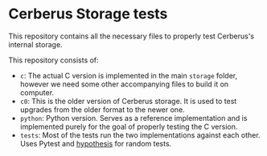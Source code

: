 # Cerberus Storage tests

This repository contains all the necessary files to properly test Cerberus's internal storage.

This repository consists of:

- `c`: The actual C version is implemented in the main `storage` folder, however we need some other accompanying files to build it on computer.
- `c0`: This is the older version of Cerberus storage. It is used to test upgrades from the older format to the newer one.
- `python`: Python version. Serves as a reference implementation and is implemented purely for the goal of properly testing the C version.
- `tests`: Most of the tests run the two implementations against each other. Uses Pytest and [hypothesis](https://hypothesis.works) for random tests.
